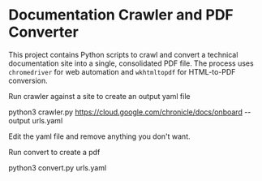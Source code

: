 # Documentation Crawler and PDF Converter

This project contains Python scripts to crawl and convert a technical documentation site into a single, consolidated PDF file. The process uses `chromedriver` for web automation and `wkhtmltopdf` for HTML-to-PDF conversion. 

Run crawler against a site to create an output yaml file

python3 crawler.py https://cloud.google.com/chronicle/docs/onboard --output urls.yaml

Edit the yaml file and remove anything you don't want.

Run convert to create a pdf

python3 convert.py urls.yaml
